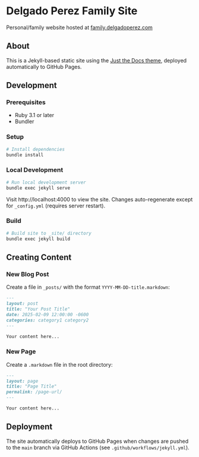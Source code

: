 # Delgado Perez Family Site

Personal/family website hosted at [family.delgadoperez.com](https://family.delgadoperez.com)

## About

This is a Jekyll-based static site using the [Just the Docs theme](https://github.com/just-the-docs/just-the-docs), deployed automatically to GitHub Pages.

## Development

### Prerequisites

- Ruby 3.1 or later
- Bundler

### Setup

```bash
# Install dependencies
bundle install
```

### Local Development

```bash
# Run local development server
bundle exec jekyll serve
```

Visit http://localhost:4000 to view the site. Changes auto-regenerate except for `_config.yml` (requires server restart).

### Build

```bash
# Build site to _site/ directory
bundle exec jekyll build
```

## Creating Content

### New Blog Post

Create a file in `_posts/` with the format `YYYY-MM-DD-title.markdown`:

```markdown
---
layout: post
title: "Your Post Title"
date: 2025-02-09 12:00:00 -0600
categories: category1 category2
---

Your content here...
```

### New Page

Create a `.markdown` file in the root directory:

```markdown
---
layout: page
title: "Page Title"
permalink: /page-url/
---

Your content here...
```

## Deployment

The site automatically deploys to GitHub Pages when changes are pushed to the `main` branch via GitHub Actions (see `.github/workflows/jekyll.yml`).
